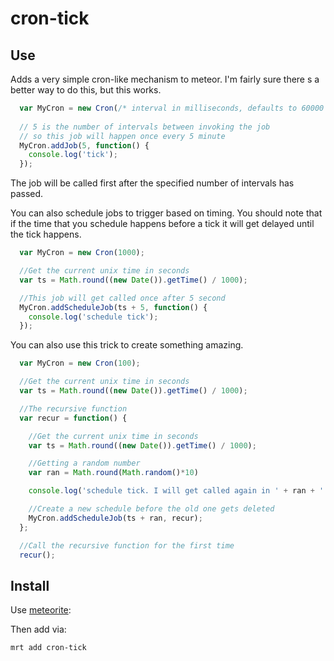 # cron-tick

## Use

Adds a very simple cron-like mechanism to meteor. I'm fairly sure there 
s a better way to do this, but this works.

```js
  var MyCron = new Cron(/* interval in milliseconds, defaults to 60000 (1 minute) */);
  
  // 5 is the number of intervals between invoking the job
  // so this job will happen once every 5 minute
  MyCron.addJob(5, function() {
    console.log('tick');
  });
```

The job will be called first after the specified number of intervals has passed.

You can also schedule jobs to trigger based on timing. You should note that if the time that you schedule happens before a tick it will get delayed until the tick happens.

```js
  var MyCron = new Cron(1000);

  //Get the current unix time in seconds
  var ts = Math.round((new Date()).getTime() / 1000);

  //This job will get called once after 5 second
  MyCron.addScheduleJob(ts + 5, function() {
  	console.log('schedule tick');
  });
```

You can also use this trick to create something amazing.

```js
  var MyCron = new Cron(100);

  //Get the current unix time in seconds
  var ts = Math.round((new Date()).getTime() / 1000);

  //The recursive function
  var recur = function() {

  	//Get the current unix time in seconds
  	var ts = Math.round((new Date()).getTime() / 1000);

  	//Getting a random number
  	var ran = Math.round(Math.random()*10)

  	console.log('schedule tick. I will get called again in ' + ran + ' second(s)');

  	//Create a new schedule before the old one gets deleted
  	MyCron.addScheduleJob(ts + ran, recur);
  };

  //Call the recursive function for the first time
  recur();
```

## Install

Use [meteorite](http://oortcloud.github.com/meteorite/):

Then add via:

```bash
mrt add cron-tick
```

